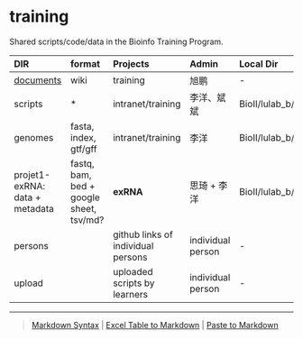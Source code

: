 # training

Shared scripts/code/data in the Bioinfo Training Program. 

| DIR | format | Projects | Admin | Local Dir |
| :--- | :--- | :--- | :--- | :-- |
| [documents](https://github.com/lulab/training/wiki) | wiki | training | 旭鹏 | - |
| scripts | * |intranet/training | 李洋、斌斌 | BioII/lulab_b/shared/scripts/ |
| genomes | fasta, index, gtf/gff | intranet/training | 李洋 | BioII/lulab_b/shared/genomes/ |
| projet1-exRNA: data + metadata| fastq, bam, bed + google sheet, tsv/md? | **exRNA** | 思琦 + 李洋 | BioII/lulab_b/shared/projects/exRNA |
| persons |  | github links of individual persons | individual person | - |
| upload | | uploaded scripts by learners | individual person | - |



---
> [Markdown Syntax](https://github.com/adam-p/markdown-here/wiki/Markdown-Cheatsheet)
> | [Excel Table to Markdown](https://www.tablesgenerator.com/markdown_tables)
> | [Paste to Markdown](https://euangoddard.github.io/clipboard2markdown/)
